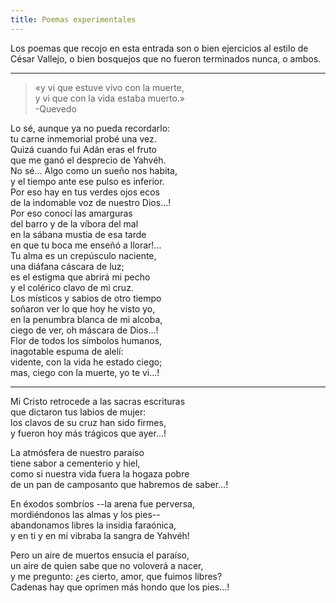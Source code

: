```yaml
---
title: Poemas experimentales
---
```


Los poemas que recojo en esta entrada son o bien ejercicios al estilo de César
Vallejo, o bien bosquejos que no fueron terminados nunca, o ambos.

---

> «y vi que estuve vivo con la muerte, <br>
y vi que con la vida estaba muerto.» <br>
-Quevedo

Lo sé, aunque ya no pueda recordarlo:<br>
tu carne inmemorial probé una vez.<br>
Quizá cuando fui Adán eras el fruto<br>
que me ganó el desprecio de Yahvéh.<br>
No sé… Algo como un sueño nos habita,<br>
y el tiempo ante ese pulso es inferior.<br>
Por eso hay en tus verdes ojos ecos<br>
de la indomable voz de nuestro Dios…!<br>
Por eso conocí las amarguras<br>
del barro y de la víbora del mal<br>
en la sábana mustia de esa tarde<br>
en que tu boca me enseñó a llorar!...<br>
Tu alma es un crepúsculo naciente,<br>
una diáfana cáscara de luz;<br>
es el estigma que abrirá mi pecho<br>
y el colérico clavo de mi cruz.<br>
Los místicos y sabios de otro tiempo<br>
soñaron ver lo que hoy he visto yo,<br>
en la penumbra blanca de mi alcoba,<br>
ciego de ver, oh máscara de Dios…!<br>
Flor de todos los símbolos humanos,<br>
inagotable espuma de alelí:<br>
vidente, con la vida he estado ciego;<br>
mas, ciego con la muerte, yo te vi...!<br>

------- 

Mi Cristo retrocede a las sacras escrituras<br>
que dictaron tus labios de mujer:<br>
los clavos de su cruz han sido firmes,<br>
y fueron hoy más trágicos que ayer...! <br>

La atmósfera de nuestro paraíso <br>
tiene sabor a cementerio y hiel,<br>
como si nuestra vida fuera la hogaza pobre <br>
de un pan de camposanto que habremos de saber...! <br>

En éxodos sombríos --la arena fue perversa,<br>
mordiéndonos las almas y los pies-- <br>
abandonamos libres la insidia faraónica,<br>
y en ti y en mí vibraba la sangra de Yahvéh! <br>

Pero un aire de muertos ensucia el paraíso,<br>
un aire de quien sabe que no voloverá a nacer,<br>
y me pregunto: ¿es cierto, amor, que fuimos libres?<br>
Cadenas hay que oprimen más hondo que los pies...!<br>
